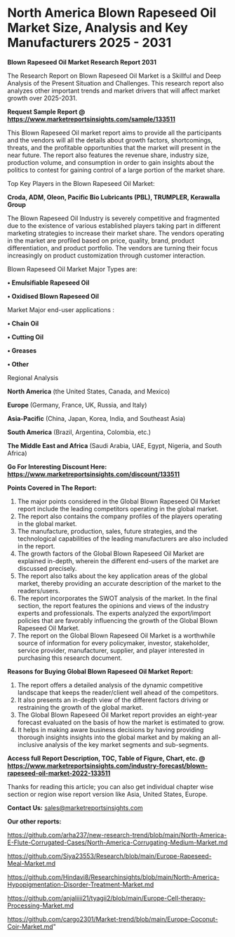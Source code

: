 # North America Blown Rapeseed Oil Market Size, Analysis and Key Manufacturers 2025 - 2031

<strong>Blown Rapeseed Oil Market Research Report 2031</strong>

The Research Report on Blown Rapeseed Oil Market is a Skillful and Deep Analysis of the Present Situation and Challenges. This research report also analyzes other important trends and market drivers that will affect market growth over 2025-2031.

<strong>Request Sample Report @ <a href=https://www.marketreportsinsights.com/sample/133511>https://www.marketreportsinsights.com/sample/133511</a></strong>

This Blown Rapeseed Oil market report aims to provide all the participants and the vendors will all the details about growth factors, shortcomings, threats, and the profitable opportunities that the market will present in the near future. The report also features the revenue share, industry size, production volume, and consumption in order to gain insights about the politics to contest for gaining control of a large portion of the market share.

Top Key Players in the Blown Rapeseed Oil Market:

<strong>Croda, ADM, Oleon, Pacific Bio Lubricants (PBL), TRUMPLER, Kerawalla Group</strong>

The Blown Rapeseed Oil Industry is severely competitive and fragmented due to the existence of various established players taking part in different marketing strategies to increase their market share. The vendors operating in the market are profiled based on price, quality, brand, product differentiation, and product portfolio. The vendors are turning their focus increasingly on product customization through customer interaction.

Blown Rapeseed Oil Market Major Types are:

<strong>• Emulsifiable Rapeseed Oil

• Oxidised Blown Rapeseed Oil</strong>

Market Major end-user applications :

<strong>• Chain Oil

• Cutting Oil

• Greases

• Other</strong>

Regional Analysis

</u><strong><b>North America</b></strong> (the United States, Canada, and Mexico)

<strong><b>Europe </b></strong>(Germany, France, UK, Russia, and Italy)

<strong><b>Asia-Pacific</b></strong> (China, Japan, Korea, India, and Southeast Asia)

<strong><b>South America</b></strong> (Brazil, Argentina, Colombia, etc.)

<strong><b>The Middle East and Africa</b></strong> (Saudi Arabia, UAE, Egypt, Nigeria, and South Africa)

<strong>Go For Interesting Discount Here: <a href=https://www.marketreportsinsights.com/discount/133511>https://www.marketreportsinsights.com/discount/133511</a></strong>

<strong>Points Covered in The Report:</strong>
<ol>
  <li>The major points considered in the Global Blown Rapeseed Oil Market report include the leading competitors operating in the global market.</li>
  <li>The report also contains the company profiles of the players operating in the global market.</li>
  <li>The manufacture, production, sales, future strategies, and the technological capabilities of the leading manufacturers are also included in the report.</li>
  <li>The growth factors of the Global Blown Rapeseed Oil Market are explained in-depth, wherein the different end-users of the market are discussed precisely.</li>
  <li>The report also talks about the key application areas of the global market, thereby providing an accurate description of the market to the readers/users.</li>
  <li>The report incorporates the SWOT analysis of the market. In the final section, the report features the opinions and views of the industry experts and professionals. The experts analyzed the export/import policies that are favorably influencing the growth of the Global Blown Rapeseed Oil Market.</li>
  <li>The report on the Global Blown Rapeseed Oil Market is a worthwhile source of information for every policymaker, investor, stakeholder, service provider, manufacturer, supplier, and player interested in purchasing this research document.</li>
</ol>
<strong>Reasons for Buying Global Blown Rapeseed Oil Market Report:</strong>

<ol>
  <li>The report offers a detailed analysis of the dynamic competitive landscape that keeps the reader/client well ahead of the competitors.</li>
  <li>It also presents an in-depth view of the different factors driving or restraining the growth of the global market.</li>
  <li>The Global Blown Rapeseed Oil Market report provides an eight-year forecast evaluated on the basis of how the market is estimated to grow.</li>
  <li>It helps in making aware business decisions by having providing thorough insights insights into the global market and by making an all-inclusive analysis of the key market segments and sub-segments.</li>
</ol>
<strong>Access full Report Description, TOC, Table of Figure, Chart, etc. @ <a href=https://www.marketreportsinsights.com/industry-forecast/blown-rapeseed-oil-market-2022-133511>https://www.marketreportsinsights.com/industry-forecast/blown-rapeseed-oil-market-2022-133511</a></strong>


Thanks for reading this article; you can also get individual chapter wise section or region wise report version like Asia, United States, Europe.

<strong>Contact Us:</strong>
sales@marketreportsinsights.com

<strong>Our other reports:</strong>

<a href=https://github.com/arha237/new-research-trend/blob/main/North-America-E-Flute-Corrugated-Cases/North-America-Corrugating-Medium-Market.md>https://github.com/arha237/new-research-trend/blob/main/North-America-E-Flute-Corrugated-Cases/North-America-Corrugating-Medium-Market.md</a>

<a href=https://github.com/Siya23553/Research/blob/main/Europe-Rapeseed-Meal-Market.md>https://github.com/Siya23553/Research/blob/main/Europe-Rapeseed-Meal-Market.md</a>

<a href=https://github.com/Hindavi8/Researchinsights/blob/main/North-America-Hypopigmentation-Disorder-Treatment-Market.md>https://github.com/Hindavi8/Researchinsights/blob/main/North-America-Hypopigmentation-Disorder-Treatment-Market.md</a>

<a href=https://github.com/anjaliiii21/tyagii2/blob/main/Europe-Cell-therapy-Processing-Market.md>https://github.com/anjaliiii21/tyagii2/blob/main/Europe-Cell-therapy-Processing-Market.md</a>

<a href=https://github.com/cargo2301/Market-trend/blob/main/Europe-Coconut-Coir-Market.md>https://github.com/cargo2301/Market-trend/blob/main/Europe-Coconut-Coir-Market.md</a>"
